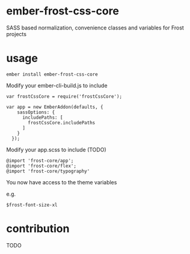 [ci-img]: https://img.shields.io/travis/ciena-frost/ember-frost-css-core.svg "Travis CI Build Status"
[ci-url]: https://travis-ci.org/ciena-frost/ember-frost-css-core
[cov-img]: https://img.shields.io/coveralls/ciena-frost/ember-frost-css-core.svg "Coveralls Code Coverage"
[cov-url]: https://coveralls.io/github/ciena-frost/ember-frost-css-core
[npm-img]: https://img.shields.io/npm/v/ember-frost-css-core.svg "NPM Version"
[npm-url]: https://www.npmjs.com/package/ember-frost-css-core

# ember-frost-css-core
SASS based normalization, convenience classes and variables for Frost projects

# usage

`ember install ember-frost-css-core`

Modify your ember-cli-build.js to include 

```
var frostCssCore = require('frostCssCore');

var app = new EmberAddon(defaults, {
    sassOptions: {
      includePaths: [
        frostCssCore.includePaths
      ]
    }
  });
```

Modify your app.scss to include (TODO)

```
@import 'frost-core/app';
@import 'frost-core/flex';
@import 'frost-core/typography'
```

You now have access to the theme variables

e.g.

`$frost-font-size-xl`

# contribution

TODO